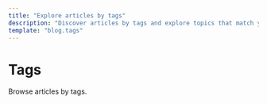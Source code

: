 ```yaml
---
title: "Explore articles by tags"
description: "Discover articles by tags and explore topics that match your interests. Browse and find content tailored to what you love."
template: "blog.tags"
---
```


# Tags

Browse articles by tags.
